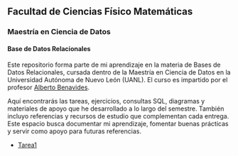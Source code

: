 ## Facultad de Ciencias Físico Matemáticas
### Maestría en Ciencia de Datos
#### Base de Datos Relacionales

Este repositorio forma parte de mi aprendizaje en la materia de Bases de Datos Relacionales, cursada dentro de la Maestría en Ciencia de Datos en la Universidad Autónoma de Nuevo León (UANL). El curso es impartido por el profesor [Alberto Benavides](https://github.com/albertobenavides).

Aquí encontrarás las tareas, ejercicios, consultas SQL, diagramas y materiales de apoyo que he desarrollado a lo largo del semestre. También incluyo referencias y recursos de estudio que complementan cada entrega. Este espacio busca documentar mi aprendizaje, fomentar buenas prácticas y servir como apoyo para futuras referencias. 

- [Tarea1](/Readme/Tarea1.md)

